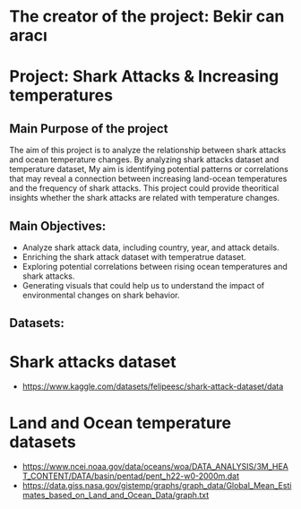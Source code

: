 # The creator of the project: Bekir can aracı
# Project: Shark Attacks & Increasing temperatures

## Main Purpose of the project

The aim of this project is to analyze the relationship between shark attacks and ocean temperature changes. By analyzing shark attacks dataset and temperature dataset, My aim is identifying potential patterns or correlations that may reveal a connection between increasing land-ocean temperatures and the frequency of shark attacks. This project could provide theoritical insights whether the shark attacks are related with temperature changes.

## Main Objectives:
- Analyze shark attack data, including country, year, and attack details.
- Enriching the shark attack dataset with temperatrue dataset.
- Exploring potential correlations between rising ocean temperatures and shark attacks.
- Generating visuals that could help us to understand the impact of environmental changes on shark behavior.

## Datasets:
# Shark attacks dataset
- https://www.kaggle.com/datasets/felipeesc/shark-attack-dataset/data
# Land and Ocean temperature datasets
- https://www.ncei.noaa.gov/data/oceans/woa/DATA_ANALYSIS/3M_HEAT_CONTENT/DATA/basin/pentad/pent_h22-w0-2000m.dat
- https://data.giss.nasa.gov/gistemp/graphs/graph_data/Global_Mean_Estimates_based_on_Land_and_Ocean_Data/graph.txt


